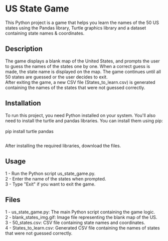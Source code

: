 # US State Game
This Python project is a game that helps you learn the names of the 50 US states using the Pandas library, Turtle graphics library and a dataset containing state names & coordinates.

## Description
The game displays a blank map of the United States, and prompts the user to guess the names of the states one by one. When a correct guess is made, the state name is displayed on the map. The game continues until all 50 states are guessed or the user decides to exit. </br>
After exiting the game, a new CSV file (States_to_learn.csv) is generated containing the names of the states that were not guessed correctly.

## Installation
To run this project, you need Python installed on your system. You'll also need to install the turtle and pandas libraries. You can install them using pip: </br></br> pip install turtle pandas

## 
After installing the required libraries, download the files.

## Usage
1 - Run the Python script us_state_game.py. </br>
2 - Enter the name of the states when prompted. </br>
3 - Type "Exit" if you want to exit the game. </br>

## Files
1 - us_state_game.py: The main Python script containing the game logic. </br>
2 - blank_states_img.gif: Image file representing the blank map of the US. </br>
3 - 50_states.csv: CSV file containing state names and coordinates. </br>
4 - States_to_learn.csv: Generated CSV file containing the names of states that were not guessed correctly.
